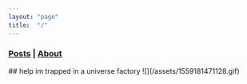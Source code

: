 ```yaml
---
layout: "page"
title:  "/"
---
```

<h3><a href="/posts">Posts</a> | <a href="/about">About</a></h3>
## help im trapped in a universe factory
![](/assets/1559181471128.gif)

